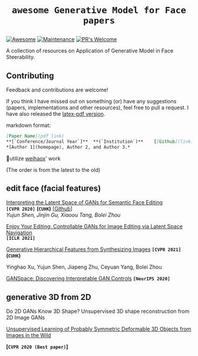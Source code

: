 # <p align=center>`awesome Generative Model for Face papers`</p>

[![Awesome](https://cdn.rawgit.com/sindresorhus/awesome/d7305f38d29fed78fa85652e3a63e154dd8e8829/media/badge.svg)](https://github.com/sindresorhus/awesome)
[![Maintenance](https://img.shields.io/badge/Maintained%3F-yes-green.svg)](https://GitHub.com/Naereen/StrapDown.js/graphs/commit-activity)
[![PR's Welcome](https://img.shields.io/badge/PRs-welcome-brightgreen.svg?style=flat)](http://makeapullrequest.com) 

A collection of resources on Application of Generative Model in Face Steerability.



## Contributing

Feedback and contributions are welcome!

If you think I have missed out on something (or) have any suggestions (papers, implementations and other resources), feel free to pull a request. I have also released the [latex-pdf version](). 

markdown format:

``` markdown
[Paper Name](pdf link)
**[`Conference/Journal Year`]**	 **(`Institution`)**	[[Github](link)]	[[Project](link)]
*[Author 1](homepage), Author 2, and Author 3.*
```

🙏utilize [weihaox](https://github.com/weihaox)' work



(The order is from the latest to the old)

## edit face (facial features)

[Interpreting the Latent Space of GANs for Semantic Face Editing](https://arxiv.org/abs/1907.10786)<br>
**`[CVPR 2020]`**	**(`CUHK`)**	[[Github](https://github.com/genforce/interfacegan)]<br>
*Yujun Shen, Jinjin Gu, Xiaoou Tang, Bolei Zhou*



[Enjoy Your Editing: Controllable GANs for Image Editing via Latent Space Navigation](https://arxiv.org/abs/2102.01187)<br>
**`[ICLR 2021]`**



[Generative Hierarchical Features from Synthesizing Images](https://arxiv.org/pdf/2007.10379.pdf)
**`[CVPR 2021]`**	**(`CUHK`)**

Yinghao Xu, Yujun Shen, Jiapeng Zhu, Ceyuan Yang, Bolei Zhou




[GANSpace: Discovering Interpretable GAN Controls](https://arxiv.org/abs/2004.02546)
**`[NeurIPS 2020]`**

## generative 3D from 2D 

Do 2D GANs Know 3D Shape? Unsupervised 3D shape reconstruction from 2D Image GANs



[Unsupervised Learning of Probably Symmetric Deformable 3D Objects from Images in the Wild](https://arxiv.org/pdf/1911.11130.pdf)

**[`CVPR 2020 (Best paper)`]**
